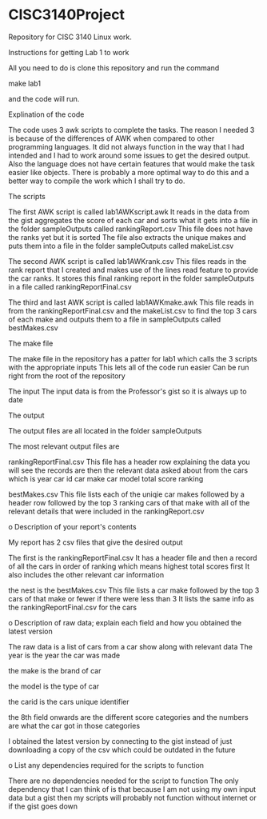 # CISC3140Project
Repository for CISC 3140 Linux work.





Instructions for getting Lab 1 to work

All you need to do is clone this repository and run the command

make lab1 

and the code will run.




Explination of the code



The code uses 3 awk scripts to complete the tasks.
The reason I needed 3 is because of the differences of AWK when compared to other programming languages.
It did not always function in the way that I had intended and I had to work around some issues to get the desired output.
Also the language does not have certain features that would make the task easier like objects.
There is probably a more optimal way to do this and a better way to compile the work which I shall try to do.

The scripts

The first AWK script is called lab1AWKscript.awk 
It reads in the data from the gist 
aggregates the score of each car and sorts what it gets into a file in the folder sampleOutputs called rankingReport.csv
This file does not have the ranks yet but it is sorted
The file also extracts the unique makes and puts them into a file in the folder sampleOutputs called makeList.csv

The second AWK script is called lab1AWKrank.csv
This files reads in the rank report that I created and makes use of the lines read feature to provide the car ranks.
It stores this final ranking report in the folder sampleOutputs in a file called rankingReportFinal.csv

The third and last AWK script is called lab1AWKmake.awk
This file reads in from the rankingReportFinal.csv and the makeList.csv to find the top 3 cars of each make
and outputs them to a file in sampleOutputs called bestMakes.csv

The make file

The make file in the repository has a patter for lab1 which calls the 3 scripts with the appropriate inputs
This lets all of the code run easier
Can be run right from the root of the repository

The input
The input data is from the Professor's gist so it is always up to date


The output

The output files are all located in the folder sampleOutputs

The most relevant output files are

rankingReportFinal.csv
This file has a header row explaining the data you will see
the records are then the relevant data asked about from the cars which is
year
car id
car make
car model
total score
ranking


bestMakes.csv
This file lists each of the uniqie car makes followed by a header row
followed by the top 3 ranking cars of that make with all of the relevant details
that were included in the rankingReport.csv



o	Description of your report's contents


My report has 2 csv files that give the desired output

The first is the rankingReportFinal.csv
It has a header file
and then a record of all the cars in order of ranking which means highest total scores first
It also includes the other relevant car information

the nest is the bestMakes.csv
This file lists a car make followed by the top 3 cars of that make or fewer if there were less than 3
It lists the same info as the rankingReportFinal.csv for the cars


o	Description of raw data; explain each field and how you obtained the latest version 

The raw data is a list of cars from a car show along with relevant data
The year is the year the car was made

the make is the brand of car

the model is the type of car

the carid is the cars unique identifier

the 8th field onwards are the different score categories and the numbers are what the car got in those categories

I obtained the latest version by connecting to the gist instead of just downloading a copy of the csv
which could be outdated in the future




o	List any dependencies required for the scripts to function



There are no dependencies needed for the script to function
The only dependency that I can think of is that because I am not using my own input data but a gist
then my scripts will probably not function without internet or if the gist goes down
